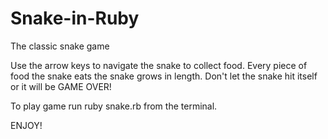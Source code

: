 # Snake-in-Ruby

The classic snake game

Use the arrow keys to navigate the snake to collect food. Every piece of food the snake eats the snake grows in length. Don't let the snake hit itself or it will be GAME OVER!

To play game run
ruby snake.rb
from the terminal.

ENJOY!